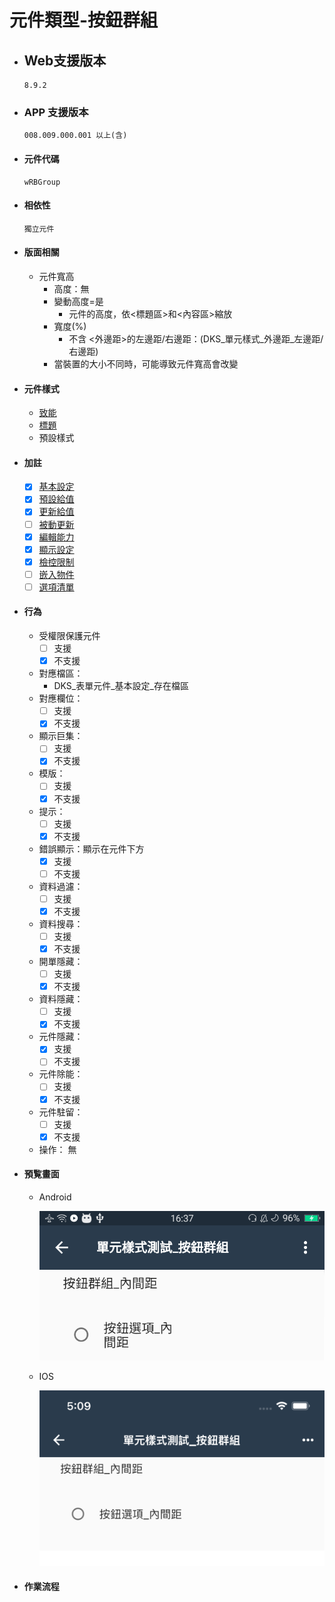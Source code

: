 # 元件類型-按鈕群組

* ## Web支援版本
  
      8.9.2

* ### APP 支援版本

      008.009.000.001 以上(含)

* #### 元件代碼

      wRBGroup

* #### 相依性

      獨立元件

* #### 版面相關

  * 元件寬高
    * 高度：無
    * 變動高度=是
      * 元件的高度，依<標題區>和<內容區>縮放
    * 寬度(%)
      * 不含 <外邊距>的左邊距/右邊距：(DKS_單元樣式_外邊距_左邊距/右邊距)
    * 當裝置的大小不同時，可能導致元件寬高會改變

* #### 元件樣式

  * [致能](../general/style#致能Apps_Enable)
  * [標題](../general/style#標題Apps_Title)
  * 預設樣式

* #### 加註

  * [x] [基本設定](../Addition/Component/basicSettings)
  * [x] [預設給值](../Addition/Component/defaultValue)
  * [x] [更新給值](../Addition/Component/updateValue)
  * [ ] [被動更新](../Addition/Component/passiveUpdate)
  * [x] [編輯能力](../Addition/Component/editing)
  * [x] [顯示設定](../Addition/Component/display)
  * [x] [檢控限制](../Addition/Component/prosecutionRestrictions)
  * [ ] [嵌入物件](../Addition/Component/embedded)
  * [ ] [選項清單](../Addition/Component/optionalList)

* #### 行為

  * 受權限保護元件
    * [ ] 支援
    * [x] 不支援
  * 對應檔區：
    * DKS_表單元件_基本設定_存在檔區
  * 對應欄位：
    * [ ] 支援
    * [x] 不支援
  * 顯示巨集：
    * [ ] 支援
    * [x] 不支援
  * 模版：
    * [ ] 支援
    * [x] 不支援
  * 提示：
    * [ ] 支援
    * [x] 不支援
  * 錯誤顯示：顯示在元件下方
    * [x] 支援
    * [ ] 不支援
  * 資料過濾：
    * [ ] 支援
    * [x] 不支援
  * 資料搜尋：
    * [ ] 支援
    * [x] 不支援
  * 開單隱藏：
    * [ ] 支援
    * [x] 不支援
  * 資料隱藏：
    * [ ] 支援
    * [x] 不支援
  * 元件隱藏：
    * [x] 支援
    * [ ] 不支援
  * 元件除能：
    * [ ] 支援
    * [x] 不支援
  * 元件駐留：
    * [ ] 支援
    * [x] 不支援
  * 操作：
    無

* #### 預覧畫面

  * Android

    ![image](./image/android/componentRadioGroupEditing.png)

  * IOS

    ![image](./image/ios/componentRadioGroupEditing.png)

* #### 作業流程
